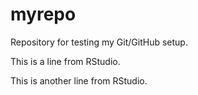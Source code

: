 # myrepo
Repository for testing my Git/GitHub setup.

This is a line from RStudio.

This is another line from RStudio.

